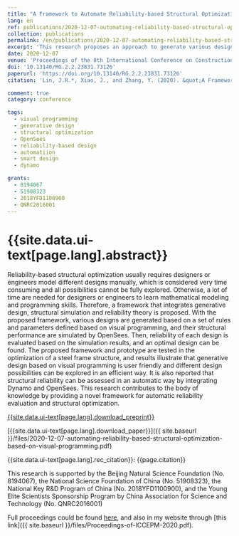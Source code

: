 ```yaml
---
title: "A Framework to Automate Reliability-based Structural Optimization based on Visual Programming and OpenSees"
lang: en
ref: publications/2020-12-07-automating-reliability-based-structural-optimization-based-on-visual-programming
collection: publications
permalink: /en/publications/2020-12-07-automating-reliability-based-structural-optimization-based-on-visual-programming
excerpt: 'This research proposes an approach to generate various design candidates and load samples, run OpenSees simulation, and evaluate structural reliability automatically based on visual programming, which could save lots of model creation and simulation time, enabling exploration of large parameter space'
date: 2020-12-07
venue: 'Proceedings of the 8th International Conference on Construction Engineering and Project Management (ICCEPM 2020)'
doi: '10.13140/RG.2.2.23831.73126'
paperurl: 'https://doi.org/10.13140/RG.2.2.23831.73126'
citation: 'Lin, J.R.*, Xiao, J., and Zhang, Y. (2020). &quot;A Framework to Automate Reliability-based Structural Optimization based on Visual Programming and OpenSees&quot; <i>Proceedings of the 8th International Conference on Construction Engineering and Project Management (ICCEPM 2020)</i>. 225-234. Hong Kong.'

comment: true
category: conference

tags: 
  - visual programming
  - generative design
  - structural optimization
  - OpenSees
  - reliability-based design
  - automatiion
  - smart design
  - dynamo

grants:
  - 8194067
  - 51908323
  - 2018YFD1100900
  - QNRC2016001
---
```



{{site.data.ui-text[page.lang].abstract}}
====

Reliability-based structural optimization usually requires designers or engineers model different designs manually, which is considered very time consuming and all possibilities cannot be fully explored. Otherwise, a lot of time are needed for designers or engineers to learn mathematical modeling and programming skills. Therefore, a framework that integrates generative design, structural simulation and reliability theory is proposed. With the proposed framework, various designs are generated based on a set of rules and parameters defined based on visual programming, and their structural performance are simulated by OpenSees. Then, reliability of each design is evaluated based on the simulation results, and an optimal design can be found. The proposed framework and prototype are tested in the optimization of a steel frame structure, and results illustrate that generative design based on visual programming is user friendly and different design possibilities can be explored in an efficient way. It is also reported that structural reliability can be assessed in an automatic way by integrating Dynamo and OpenSees. This research contributes to the body of knowledge by providing a novel framework for automatic reliability evaluation and structural optimization. 

[{{site.data.ui-text[page.lang].download_preprint}}](https://doi.org/10.13140/RG.2.2.23831.73126)

[{{site.data.ui-text[page.lang].download_paper}}]({{ site.baseurl }}/files/2020-12-07-automating-reliability-based-structural-optimization-based-on-visual-programming.pdf)

{{site.data.ui-text[page.lang].rec_citation}}: {{page.citation}}

This research is supported by the Beijing Natural Science Foundation (No. 8194067), the National Science Foundation of China (No. 51908323), the National Key R&D Program of China (No. 2018YFD1100900), and the Young Elite Scientists Sponsorship Program by China Association for Science and Technology (No. QNRC2016001)

Full proceedings could be found [here](http://www.iccepm2019.com/wp-content/uploads/2020/12/Proceedings-of-ICCEPM-2020.pdf), and also in my website through [this link]({{ site.baseurl }}/files/Proceedings-of-ICCEPM-2020.pdf).